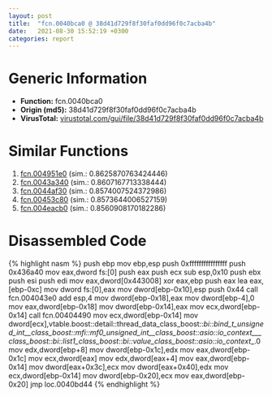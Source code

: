 ```yaml
---
layout: post
title:  "fcn.0040bca0 @ 38d41d729f8f30faf0dd96f0c7acba4b"
date:   2021-08-30 15:52:19 +0300
categories: report
---
```


# Generic Information
- **Function:** fcn.0040bca0
- **Origin (md5):** 38d41d729f8f30faf0dd96f0c7acba4b
- **VirusTotal:** [virustotal.com/gui/file/38d41d729f8f30faf0dd96f0c7acba4b][virustotal_ref]



# Similar Functions

1. [fcn.004951e0][similar_1_ref] (sim.: 0.8625870763424446)
2. [fcn.0043a340][similar_2_ref] (sim.: 0.8607167713338444)
3. [fcn.0044af30][similar_3_ref] (sim.: 0.8574007524372986)
4. [fcn.00453c80][similar_4_ref] (sim.: 0.8573644006527159)
5. [fcn.004eacb0][similar_5_ref] (sim.: 0.8560908170182286)


# Disassembled Code

{% highlight nasm %}
push ebp
mov ebp,esp
push 0xffffffffffffffff
push 0x436a40
mov eax,dword fs:[0]
push eax
push ecx
sub esp,0x10
push ebx
push esi
push edi
mov eax,dword[0x443008]
xor eax,ebp
push eax
lea eax,[ebp-0xc]
mov dword fs:[0],eax
mov dword[ebp-0x10],esp
push 0x44
call fcn.004043e0
add esp,4
mov dword[ebp-0x18],eax
mov dword[ebp-4],0
mov eax,dword[ebp-0x18]
mov dword[ebp-0x14],eax
mov ecx,dword[ebp-0x14]
call fcn.00404490
mov ecx,dword[ebp-0x14]
mov dword[ecx],vtable.boost::detail::thread_data_class_boost::_bi::bind_t_unsigned_int__class_boost::_mfi::mf0_unsigned_int__class_boost::asio::io_context___class_boost::_bi::list1_class_boost::_bi::value_class_boost::asio::io_context_____.0
mov edx,dword[ebp+8]
mov dword[ebp-0x1c],edx
mov eax,dword[ebp-0x1c]
mov ecx,dword[eax]
mov edx,dword[eax+4]
mov eax,dword[ebp-0x14]
mov dword[eax+0x3c],ecx
mov dword[eax+0x40],edx
mov ecx,dword[ebp-0x14]
mov dword[ebp-0x20],ecx
mov eax,dword[ebp-0x20]
jmp loc.0040bd44
{% endhighlight %}


[similar_1_ref]: /report/fcn.004951e0@289859175c221b107317af7727d26c17
[similar_2_ref]: /report/fcn.0043a340@279a61b1e76da49531f1f16fd1102a2d
[similar_3_ref]: /report/fcn.0044af30@279a61b1e76da49531f1f16fd1102a2d
[similar_4_ref]: /report/fcn.00453c80@c60344b51fa39a329b92557d24ff7670
[similar_5_ref]: /report/fcn.004eacb0@279a61b1e76da49531f1f16fd1102a2d
[virustotal_ref]: https://www.virustotal.com/gui/file/38d41d729f8f30faf0dd96f0c7acba4b